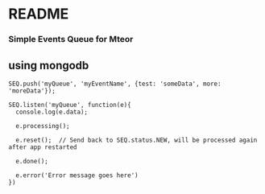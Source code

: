 # README #

### Simple Events Queue for Mteor ###
## using mongodb ##

```
SEQ.push('myQueue', 'myEventName', {test: 'someData', more: 'moreData'});

SEQ.listen('myQueue', function(e){
  console.log(e.data);

  e.processing();

  e.reset();  // Send back to SEQ.status.NEW, will be processed again after app restarted

  e.done();

  e.error('Error message goes here')
})

```
